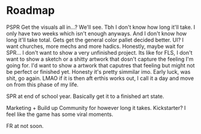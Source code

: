 # Roadmap

PSPR
Get the visuals all in...? We'll see. Tbh I don't know how long it'll take. I only have two weeks which isn't enough anyways. And I don't know how long it'll take total.
	Gets get the general color pallet decided better.
	UI?
	I want churches, more mechs and more hadics.
Honestly, maybe wait for SPR... I don't want to show a very unfinished project.
	Its like for FLS, I don't want to show a sketch or a shitty artwork that dosn't capture the feeling I'm going for. I'd want to show a artwork that caputres that feeling but might not be perfect or finished yet.
	Honesty it's pretty simmilar imo. Early luck, was shit, go again.
		LMAO if it is then aft erthis works out, I call it a day and move on from this phase of my life.

SPR at end of school year.
Basically get it to a finished art state.

Marketing + Build up Community for however long it takes.
	Kickstarter?
I feel like the game has some viral moments.

FR at not soon.
